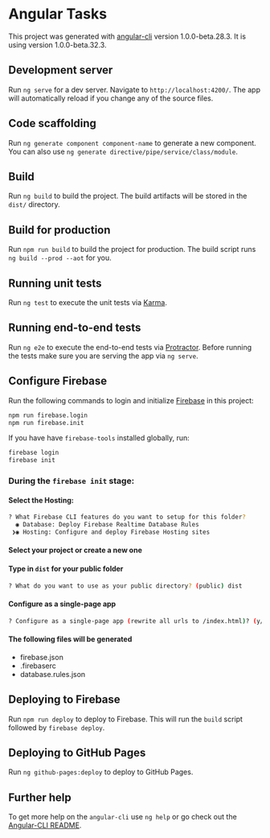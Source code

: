 # Angular Tasks

This project was generated with [angular-cli](https://github.com/angular/angular-cli) version 1.0.0-beta.28.3. It is using version 1.0.0-beta.32.3.

## Development server
Run `ng serve` for a dev server. Navigate to `http://localhost:4200/`. The app will automatically reload if you change any of the source files.

## Code scaffolding

Run `ng generate component component-name` to generate a new component. You can also use `ng generate directive/pipe/service/class/module`.

## Build

Run `ng build` to build the project. The build artifacts will be stored in the `dist/` directory. 

## Build for production

Run `npm run build` to build the project for production. The build script runs `ng build --prod --aot` for you.

## Running unit tests

Run `ng test` to execute the unit tests via [Karma](https://karma-runner.github.io).

## Running end-to-end tests

Run `ng e2e` to execute the end-to-end tests via [Protractor](http://www.protractortest.org/).
Before running the tests make sure you are serving the app via `ng serve`.

## Configure Firebase

Run the following commands to login and initialize [Firebase](https://firebase.google.com/) in this project: 

```bash
npm run firebase.login
npm run firebase.init
```

If you have have `firebase-tools` installed globally, run:

```bash
firebase login
firebase init
```

### During the `firebase init` stage:

#### Select the Hosting:

```bash
? What Firebase CLI features do you want to setup for this folder?  
  ◉ Database: Deploy Firebase Realtime Database Rules  
 ❯◉ Hosting: Configure and deploy Firebase Hosting sites  
```

#### Select your project or create a new one

#### Type in `dist` for your public folder

```bash
? What do you want to use as your public directory? (public) dist
```

#### Configure as a single-page app

```bash
? Configure as a single-page app (rewrite all urls to /index.html)? (y/N) y
```

#### The following files will be generated

* firebase.json 
* .firebaserc 
* database.rules.json

## Deploying to Firebase

Run `npm run deploy` to deploy to Firebase. This will run the `build` script followed by `firebase deploy`.

## Deploying to GitHub Pages

Run `ng github-pages:deploy` to deploy to GitHub Pages.

## Further help

To get more help on the `angular-cli` use `ng help` or go check out the [Angular-CLI README](https://github.com/angular/angular-cli/blob/master/README.md).
